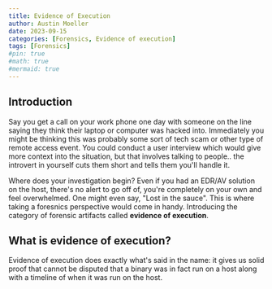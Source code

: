 ```yaml
---
title: Evidence of Execution
author: Austin Moeller
date: 2023-09-15
categories: [Forensics, Evidence of execution]
tags: [Forensics]
#pin: true
#math: true
#mermaid: true
---
```


## Introduction

Say you get a call on your work phone one day with someone on the line saying they think their laptop or computer was hacked into. Immediately you might be thinking this was probably some sort of tech scam or other type of remote access event. You could conduct a user interview which would give more context into the situation, but that involves talking to people.. the introvert in yourself cuts them short and tells them you'll handle it. 

Where does your investigation begin? Even if you had an EDR/AV solution on the host, there's no alert to go off of, you're completely on your own and feel overwhelmed. One might even say, "Lost in the sauce". This is where taking a foresnics perspective would come in handy. Introducing the category of forensic artifacts called **evidence of execution**. 

## What is evidence of execution? 

Evidence of execution does exactly what's said in the name: it gives us solid proof that cannot be disputed that a binary was in fact run on a host along with a timeline of when it was run on the host. 

